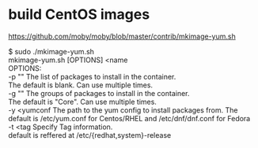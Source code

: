 # build CentOS images   
https://github.com/moby/moby/blob/master/contrib/mkimage-yum.sh   
   
$ sudo ./mkimage-yum.sh   
	mkimage-yum.sh [OPTIONS] <name	  
	OPTIONS:   
	  -p "<packages>"  The list of packages to install in the container.   
	                   The default is blank. Can use multiple times.   
	  -g "<groups>"    The groups of packages to install in the container.   
	                   The default is "Core". Can use multiple times.   
	  -y <yumconf	    The path to the yum config to install packages from. The   
	                   default is /etc/yum.conf for Centos/RHEL and /etc/dnf/dnf.conf for Fedora   
	  -t <tag	        Specify Tag information.   
	                   default is reffered at /etc/{redhat,system}-release   
